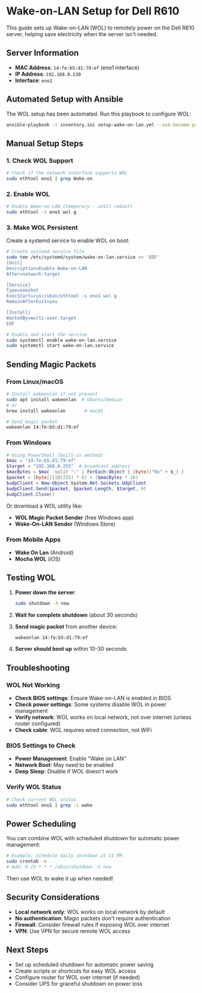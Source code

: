# Wake-on-LAN Setup for Dell R610

This guide sets up Wake-on-LAN (WOL) to remotely power on the Dell R610 server, helping save electricity when the server isn't needed.

## Server Information

- **MAC Address**: `14:fe:b5:d1:79:ef` (eno1 interface)
- **IP Address**: `192.168.0.230`
- **Interface**: `eno1`

## Automated Setup with Ansible

The WOL setup has been automated. Run this playbook to configure WOL:

```bash
ansible-playbook -i inventory.ini setup-wake-on-lan.yml --ask-become-pass
```

## Manual Setup Steps

### 1. Check WOL Support
```bash
# Check if the network interface supports WOL
sudo ethtool eno1 | grep Wake-on
```

### 2. Enable WOL
```bash
# Enable Wake-on-LAN (temporary - until reboot)
sudo ethtool -s eno1 wol g
```

### 3. Make WOL Persistent
Create a systemd service to enable WOL on boot:

```bash
# Create systemd service file
sudo tee /etc/systemd/system/wake-on-lan.service << 'EOF'
[Unit]
Description=Enable Wake-on-LAN
After=network.target

[Service]
Type=oneshot
ExecStart=/usr/sbin/ethtool -s eno1 wol g
RemainAfterExit=yes

[Install]
WantedBy=multi-user.target
EOF

# Enable and start the service
sudo systemctl enable wake-on-lan.service
sudo systemctl start wake-on-lan.service
```

## Sending Magic Packets

### From Linux/macOS
```bash
# Install wakeonlan if not present
sudo apt install wakeonlan  # Ubuntu/Debian
# or
brew install wakeonlan       # macOS

# Send magic packet
wakeonlan 14:fe:b5:d1:79:ef
```

### From Windows
```powershell
# Using PowerShell (built-in method)
$mac = "14:fe:b5:d1:79:ef"
$target = "192.168.0.255"  # broadcast address
$macBytes = $mac -split ":" | ForEach-Object { [byte]("0x" + $_) }
$packet = [byte[]](@(255) * 6) + ($macBytes * 16)
$udpClient = New-Object System.Net.Sockets.UdpClient
$udpClient.Send($packet, $packet.Length, $target, 9)
$udpClient.Close()
```

Or download a WOL utility like:
- **WOL Magic Packet Sender** (free Windows app)
- **Wake-On-LAN Sender** (Windows Store)

### From Mobile Apps
- **Wake On Lan** (Android)
- **Mocha WOL** (iOS)

## Testing WOL

1. **Power down the server**:
   ```bash
   sudo shutdown -h now
   ```

2. **Wait for complete shutdown** (about 30 seconds)

3. **Send magic packet** from another device:
   ```bash
   wakeonlan 14:fe:b5:d1:79:ef
   ```

4. **Server should boot up** within 10-30 seconds

## Troubleshooting

### WOL Not Working
- **Check BIOS settings**: Ensure Wake-on-LAN is enabled in BIOS
- **Check power settings**: Some systems disable WOL in power management
- **Verify network**: WOL works on local network, not over internet (unless router configured)
- **Check cable**: WOL requires wired connection, not WiFi

### BIOS Settings to Check
- **Power Management**: Enable "Wake on LAN"
- **Network Boot**: May need to be enabled
- **Deep Sleep**: Disable if WOL doesn't work

### Verify WOL Status
```bash
# Check current WOL status
sudo ethtool eno1 | grep -i wake
```

## Power Scheduling

You can combine WOL with scheduled shutdown for automatic power management:

```bash
# Example: Schedule daily shutdown at 11 PM
sudo crontab -e
# Add: 0 23 * * * /sbin/shutdown -h now
```

Then use WOL to wake it up when needed!

## Security Considerations

- **Local network only**: WOL works on local network by default
- **No authentication**: Magic packets don't require authentication
- **Firewall**: Consider firewall rules if exposing WOL over internet
- **VPN**: Use VPN for secure remote WOL access

## Next Steps

- Set up scheduled shutdown for automatic power saving
- Create scripts or shortcuts for easy WOL access
- Configure router for WOL over internet (if needed)
- Consider UPS for graceful shutdown on power loss
